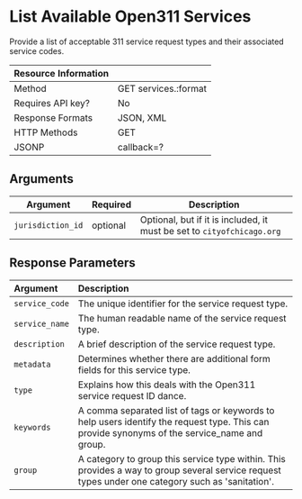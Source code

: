 # List Available Open311 Services

Provide a list of acceptable 311 service request types and their associated service codes.

| Resource Information |                      |
|----------------------|----------------------|
| Method               | GET services.:format |
| Requires API key?    | No                   |
| Response Formats     | JSON, XML            |
| HTTP Methods         | GET                  |
| JSONP                | callback=?           |

## Arguments

|     Argument      | Required |                                Description                             |
|-------------------|----------|------------------------------------------------------------------------|
| `jurisdiction_id` | optional | Optional, but if it is included, it must be set to `cityofchicago.org` |

## Response Parameters

|     Argument   |                        Description                                     |
|:---------------|:-----------------------------------------------------------------------|
| `service_code` | The unique identifier for the service request type.                    |
| `service_name` | The human readable name of the service request type.                   |
| `description`  | A brief description of the service request type.                       |
| `metadata`     | Determines whether there are additional form fields for this service type. |
| `type`         | Explains how this deals with the Open311 service request ID dance.             |
| `keywords`     | A comma separated list of tags or keywords to help users identify the request type. This can provide synonyms of the service_name and group. |
| `group`        | A category to group this service type within. This provides a way to group several service request types under one category such as 'sanitation'. |